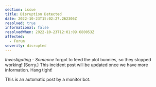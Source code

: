 ```yaml
---
section: issue
title: Disruption Detected
date: 2022-10-23T15:02:27.262306Z
resolved: true
informational: false
resolvedWhen: 2022-10-23T12:01:09.680053Z
affected:
  - Forum
severity: disrupted
---
```

*Investigating* - _Someone_ forgot to feed the plot bunnies, so they stopped working! (Sorry.) This incident post will be updated once we have more information. Hang tight!

This is an automatic post by a monitor bot.
        